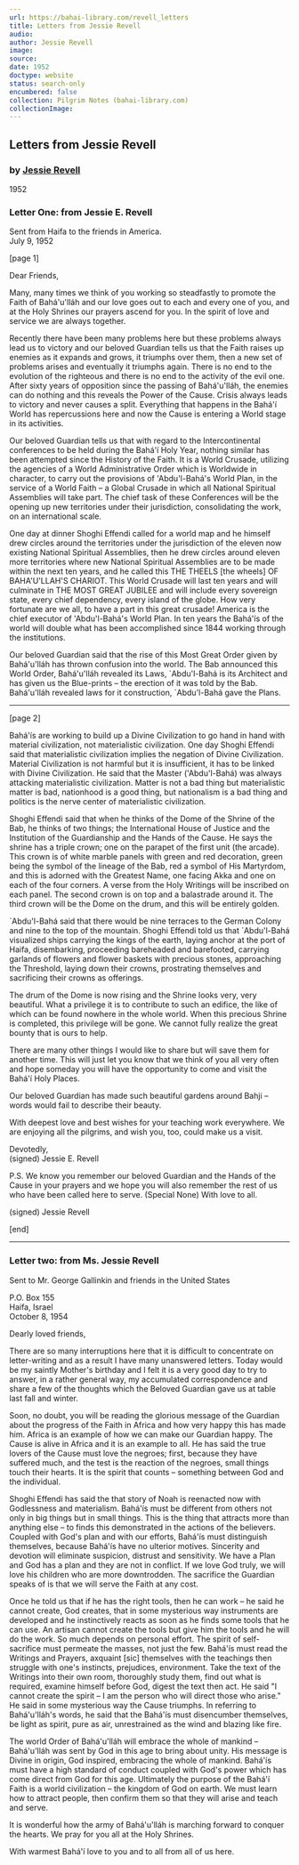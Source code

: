 ```yaml
---
url: https://bahai-library.com/revell_letters
title: Letters from Jessie Revell
audio: 
author: Jessie Revell
image: 
source: 
date: 1952
doctype: website
status: search-only
encumbered: false
collection: Pilgrim Notes (bahai-library.com)
collectionImage: 
---
```



## Letters from Jessie Revell

### by [Jessie Revell](https://bahai-library.com/author/Jessie+Revell)

1952


### Letter One: from Jessie E. Revell

Sent from Haifa to the friends in America.  
July 9, 1952

\[page 1\]

Dear Friends,

Many, many times we think of you working so steadfastly to promote the Faith of Bahá'u'lláh and our love goes out to each and every one of you, and at the Holy Shrines our prayers ascend for you. In the spirit of love and service we are always together.

Recently there have been many problems here but these problems always lead us to victory and our beloved Guardian tells us that the Faith raises up enemies as it expands and grows, it triumphs over them, then a new set of problems arises and eventually it triumphs again. There is no end to the evolution of the righteous and there is no end to the activity of the evil one. After sixty years of opposition since the passing of Bahá'u'lláh, the enemies can do nothing and this reveals the Power of the Cause. Crisis always leads to victory and never causes a split. Everything that happens in the Bahá'í World has repercussions here and now the Cause is entering a World stage in its activities.

Our beloved Guardian tells us that with regard to the Intercontinental conferences to be held during the Bahá'í Holy Year, nothing similar has been attempted since the History of the Faith. It is a World Crusade, utilizing the agencies of a World Administrative Order which is Worldwide in character, to carry out the provisions of 'Abdu'l-Bahá's World Plan, in the service of a World Faith – a Global Crusade in which all National Spiritual Assemblies will take part. The chief task of these Conferences will be the opening up new territories under their jurisdiction, consolidating the work, on an international scale.

One day at dinner Shoghi Effendi called for a world map and he himself drew circles around the territories under the jurisdiction of the eleven now existing National Spiritual Assemblies, then he drew circles around eleven more territories where new National Spiritual Assemblies are to be made within the next ten years, and he called this THE THEELS \[the wheels\] OF BAHA'U'LLAH'S CHARIOT. This World Crusade will last ten years and will culminate in THE MOST GREAT JUBILEE and will include every sovereign state, every chief dependency, every island of the globe. How very fortunate are we all, to have a part in this great crusade! America is the chief executor of 'Abdu'l-Bahá's World Plan. In ten years the Bahá'ís of the world will double what has been accomplished since 1844 working through the institutions.

Our beloved Guardian said that the rise of this Most Great Order given by Bahá'u'lláh has thrown confusion into the world. The Bab announced this World Order, Bahá'u'lláh revealed its Laws, \`Abdu'l-Bahá is its Architect and has given us the Blue-prints – the erection of it was told by the Bab. Bahá'u'lláh revealed laws for it construction, \`Abdu'l-Bahá gave the Plans.

* * *

\[page 2\]

Bahá'ís are working to build up a Divine Civilization to go hand in hand with material civilization, not materialistic civilization. One day Shoghi Effendi said that materialistic civilization implies the negation of Divine Civilization. Material Civilization is not harmful but it is insufficient, it has to be linked with Divine Civilization. He said that the Master ('Abdu'l-Bahá) was always attacking materialistic civilization. Matter is not a bad thing but materialistic matter is bad, nationhood is a good thing, but nationalism is a bad thing and politics is the nerve center of materialistic civilization.

Shoghi Effendi said that when he thinks of the Dome of the Shrine of the Bab, he thinks of two things; the International House of Justice and the Institution of the Guardianship and the Hands of the Cause. He says the shrine has a triple crown; one on the parapet of the first unit (the arcade). This crown is of white marble panels with green and red decoration, green being the symbol of the lineage of the Bab, red a symbol of His Martyrdom, and this is adorned with the Greatest Name, one facing Akka and one on each of the four corners. A verse from the Holy Writings will be inscribed on each panel. The second crown is on top and a balastrade around it. The third crown will be the Dome on the drum, and this will be entirely golden.

\`Abdu'l-Bahá said that there would be nine terraces to the German Colony and nine to the top of the mountain. Shoghi Effendi told us that \`Abdu'l-Bahá visualized ships carrying the kings of the earth, laying anchor at the port of Haifa, disembarking, proceeding bareheaded and barefooted, carrying garlands of flowers and flower baskets with precious stones, approaching the Threshold, laying down their crowns, prostrating themselves and sacrificing their crowns as offerings.

The drum of the Dome is now rising and the Shrine looks very, very beautiful. What a privilege it is to contribute to such an edifice, the like of which can be found nowhere in the whole world. When this precious Shrine is completed, this privilege will be gone. We cannot fully realize the great bounty that is ours to help.

There are many other things I would like to share but will save them for another time. This will just let you know that we think of you all very often and hope someday you will have the opportunity to come and visit the Bahá'í Holy Places.

Our beloved Guardian has made such beautiful gardens around Bahji – words would fail to describe their beauty.

With deepest love and best wishes for your teaching work everywhere. We are enjoying all the pilgrims, and wish you, too, could make us a visit.

Devotedly,  
(signed) Jessie E. Revell

P.S. We know you remember our beloved Guardian and the Hands of the Cause in your prayers and we hope you will also remember the rest of us who have been called here to serve. (Special None) With love to all.

(signed) Jessie Revell

\[end\]

* * *

### Letter two: from Ms. Jessie Revell

Sent to Mr. George Gallinkin and friends in the United States

P.O. Box 155  
Haifa, Israel  
October 8, 1954

Dearly loved friends,  
  
There are so many interruptions here that it is difficult to concentrate on letter-writing and as a result I have many unanswered letters. Today would be my saintly Mother's birthday and I felt it is a very good day to try to answer, in a rather general way, my accumulated correspondence and share a few of the thoughts which the Beloved Guardian gave us at table last fall and winter.

Soon, no doubt, you will be reading the glorious message of the Guardian about the progress of the Faith in Africa and how very happy this has made him. Africa is an example of how we can make our Guardian happy. The Cause is alive in Africa and it is an example to all. He has said the true lovers of the Cause must love the negroes; first, because they have suffered much, and the test is the reaction of the negroes, small things touch their hearts. It is the spirit that counts – something between God and the individual.

Shoghi Effendi has said the that story of Noah is reenacted now with Godlessness and materialism. Bahá'ís must be different from others not only in big things but in small things. This is the thing that attracts more than anything else – to finds this demonstrated in the actions of the believers. Coupled with God's plan and with our efforts, Bahá'ís must distinguish themselves, because Bahá'ís have no ulterior motives. Sincerity and devotion will eliminate suspicion, distrust and sensitivity. We have a Plan and God has a plan and they are not in conflict. If we love God truly, we will love his children who are more downtrodden. The sacrifice the Guardian speaks of is that we will serve the Faith at any cost.

Once he told us that if he has the right tools, then he can work – he said he cannot create, God creates, that in some mysterious way instruments are developed and he instinctively reacts as soon as he finds some tools that he can use. An artisan cannot create the tools but give him the tools and he will do the work. So much depends on personal effort. The spirit of self-sacrifice must permeate the masses, not just the few. Bahá'ís must read the Writings and Prayers, axquaint \[sic\] themselves with the teachings then struggle with one's instincts, prejudices, environment. Take the text of the Writings into their own room, thoroughly study them, find out what is required, examine himself before God, digest the text then act. He said "I cannot create the spirit – I am the person who will direct those who arise." He said in some mysterious way the Cause triumphs. In referring to Bahá'u'lláh's words, he said that the Bahá'ís must disencumber themselves, be light as spirit, pure as air, unrestrained as the wind and blazing like fire.

The world Order of Bahá'u'lláh will embrace the whole of mankind – Bahá'u'lláh was sent by God in this age to bring about unity. His message is Divine in origin, God inspired, embracing the whole of mankind. Bahá'ís must have a high standard of conduct coupled with God's power which has come direct from God for this age. Ultimately the purpose of the Bahá'í Faith is a world civilization – the kingdom of God on earth. We must learn how to attract people, then confirm them so that they will arise and teach and serve.

It is wonderful how the army of Bahá'u'lláh is marching forward to conquer the hearts. We pray for you all at the Holy Shrines.

With warmest Bahá'í love to you and to all from all of us here.